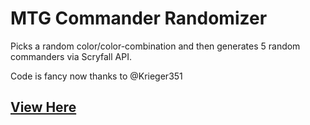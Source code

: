 # MTG Commander Randomizer
Picks a random color/color-combination and then generates 5 random commanders via Scryfall API.

Code is fancy now thanks to @Krieger351

## <a href="https://suspence00.github.io/MTGCommanderRandomizer/">View Here</a>
